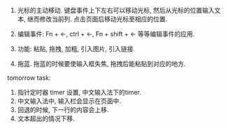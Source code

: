 1. 光标的主动移动. 键盘事件上下左右可以移动光标, 然后从光标的位置输入文本, 继而修改当前列. 点击页面后移动光标至相应的位置.

4. 编辑事件: Fn + ←, ctrl + ←, Fn + shift + ← 等等编辑事件的应用.

5. 功能: 粘贴, 拖拽, 加粗, 引入图片, 引入链接.

6. 拖蓝. 拖蓝的时候要使输入框失焦, 拖拽后能粘贴到对应的地方.

tomorrow task:

1. 指针定时器 timer 设置, 中文输入法下的timer.
2. 中文输入法中, 输入栏会显示在页面中.
3. 回退的时候, 下一行的内容会上移.
4. 文本超出的情况下移.